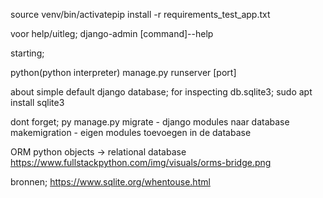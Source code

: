 source venv/bin/activatepip
install -r requirements_test_app.txt

voor help/uitleg; django-admin [command]--help

starting;

python(python interpreter) manage.py runserver [port]

about simple default django database;
for inspecting db.sqlite3;
sudo apt install sqlite3

dont forget;
py manage.py migrate - django modules naar database
makemigration - eigen modules toevoegen in de database




ORM  python objects -> relational database
https://www.fullstackpython.com/img/visuals/orms-bridge.png

bronnen;
https://www.sqlite.org/whentouse.html
